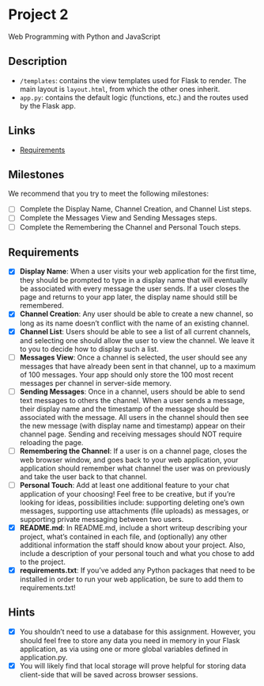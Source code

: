 # Project 2

Web Programming with Python and JavaScript

## Description

- `/templates`: contains the view templates used for Flask to render. The main layout is `layout.html`, from which the other ones inherit.
- `app.py`: contains the default logic (functions, etc.) and the routes used by the Flask app.

## Links

- [Requirements](https://docs.cs50.net/web/2018/w/projects/2/project2.html)

## Milestones

We recommend that you try to meet the following milestones:

- [ ] Complete the Display Name, Channel Creation, and Channel List steps.
- [ ] Complete the Messages View and Sending Messages steps.
- [ ] Complete the Remembering the Channel and Personal Touch steps.

## Requirements

* [x] **Display Name**: When a user visits your web application for the first time, they should be prompted to type in a display name that will eventually be associated with every message the user sends. If a user closes the page and returns to your app later, the display name should still be remembered.
* [X] **Channel Creation**: Any user should be able to create a new channel, so long as its name doesn’t conflict with the name of an existing channel.
* [X] **Channel List**: Users should be able to see a list of all current channels, and selecting one should allow the user to view the channel. We leave it to you to decide how to display such a list.
* [ ] **Messages View**: Once a channel is selected, the user should see any messages that have already been sent in that channel, up to a maximum of 100 messages. Your app should only store the 100 most recent messages per channel in server-side memory.
* [ ] **Sending Messages**: Once in a channel, users should be able to send text messages to others the channel. When a user sends a message, their display name and the timestamp of the message should be associated with the message. All users in the channel should then see the new message (with display name and timestamp) appear on their channel page. Sending and receiving messages should NOT require reloading the page.
* [ ] **Remembering the Channel**: If a user is on a channel page, closes the web browser window, and goes back to your web application, your application should remember what channel the user was on previously and take the user back to that channel.
* [ ] **Personal Touch**: Add at least one additional feature to your chat application of your choosing! Feel free to be creative, but if you’re looking for ideas, possibilities include: supporting deleting one’s own messages, supporting use attachments (file uploads) as messages, or supporting private messaging between two users.
* [X] **README.md**: In README.md, include a short writeup describing your project, what’s contained in each file, and (optionally) any other additional information the staff should know about your project. Also, include a description of your personal touch and what you chose to add to the project.
* [X] **requirements.txt**: If you’ve added any Python packages that need to be installed in order to run your web application, be sure to add them to requirements.txt!

## Hints

* [X] You shouldn’t need to use a database for this assignment. However, you should feel free to store any data you need in memory in your Flask application, as via using one or more global variables defined in application.py.
* [X] You will likely find that local storage will prove helpful for storing data client-side that will be saved across browser sessions.
